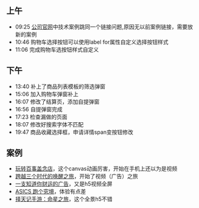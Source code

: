 ## 上午
* 09:25 [公司官网](http://www.kunding.net)中技术案例跳同一个链接问题,原因无以前案例链接，需要放新的案例
* 10:46 购物车选择按钮可以使用label for属性自定义选择按钮样式
* 11:06 完成购物车选按钮样式自定义

## 下午
* 13:40 补上了商品列表模板的筛选弹窗
* 15:06 加入购物车弹窗补上
* 16:07 修改了结算页，添加自提弹窗
* 16:56 自提弹窗完成
* 17:23 检查漏做的页面
* 18:07 修改好搜索字体不匹配
* 19:47 商品收藏选择框，申请详情span变按钮修改
## 案例
* [玩转百事盖念店](http://gainiandian.pepsi.com.cn/?utm_source=wechat&utm_medium=display&utm_content=timeline&wx=)，这个canvas动画厉害，开始在手机上还以为是视频
* [跨越三个时代的唤醒之旅](http://client.elloworld.cn/baidu/dueros/)，开始了视频（广告）之旅
* [一支知道你财运的广告](http://paipaidai.sonicboom.com.cn/?from=singlemessage&isappinstalled=0)，又是h5视频全屏
* [ASICS 跑个究境](http://www.asicscp.com/adventure/index.aspx?openid=oa7lGuHlzyQWm3BFSNa3U-7z4eLM&stamp=1500363238)，体验有点差
* [择天记手游：命星之旅](http://website.aleyoo.com/ztj_3/index.php)，这个全景h5不错
